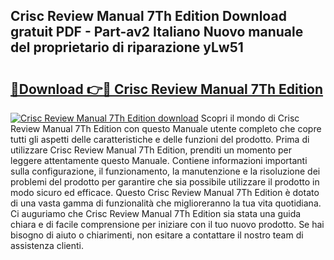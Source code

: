 ## Crisc Review Manual 7Th Edition Download gratuit PDF - Part-av2 Italiano Nuovo manuale del proprietario di riparazione yLw51

# <h2><a href="http://dfb7inm.blite.top/?on=Crisc+Review+Manual+7Th+Edition">🔗Download 👉🔴 Crisc Review Manual 7Th Edition</a></h2>

[![Crisc Review Manual 7Th Edition download](https://i.imgur.com/lujVjoI.png)](http://dfb7inm.blite.top/?on=Crisc+Review+Manual+7Th+Edition)
Scopri il mondo di Crisc Review Manual 7Th Edition con questo Manuale utente completo che copre tutti gli aspetti delle caratteristiche e delle funzioni del prodotto. Prima di utilizzare Crisc Review Manual 7Th Edition, prenditi un momento per leggere attentamente questo Manuale. Contiene informazioni importanti sulla configurazione, il funzionamento, la manutenzione e la risoluzione dei problemi del prodotto per garantire che sia possibile utilizzare il prodotto in modo sicuro ed efficace. Questo Crisc Review Manual 7Th Edition è dotato di una vasta gamma di funzionalità che miglioreranno la tua vita quotidiana. Ci auguriamo che Crisc Review Manual 7Th Edition sia stata una guida chiara e di facile comprensione per iniziare con il tuo nuovo prodotto. Se hai bisogno di aiuto o chiarimenti, non esitare a contattare il nostro team di assistenza clienti.
